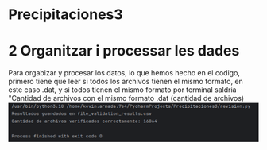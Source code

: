 # Precipitaciones3
# 2  Organitzar i processar les dades
Para orgabizar y procesar los datos, lo que hemos hecho en el codigo, primero tiene que leer si todos los archivos tienen el mismo formato, en este caso .dat, y si todos tienen el mismo formato por terminal saldria "Cantidad de archivos con el mismo formato .dat (cantidad de archivos)
<img src="./Imagenes/archivos_verificados.png" alt="Archivos totales" width="600">

